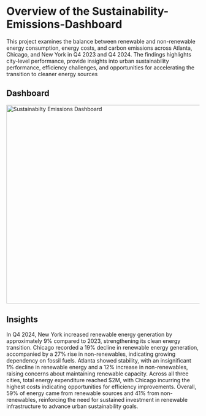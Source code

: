 # Overview of the Sustainability-Emissions-Dashboard
This project examines the balance between renewable and non-renewable energy consumption, energy costs, and carbon emissions across Atlanta, Chicago, and New York in Q4 2023 and Q4 2024. The findings highlights city-level performance, provide insights into urban sustainability performance, efficiency challenges, and opportunities for accelerating the transition to cleaner energy sources

## Dashboard
<img width="921" height="517" alt="Sustainabilty   Emissions Dashboard" src="https://github.com/user-attachments/assets/0829e9b6-dc3d-4ae5-97cf-5ce61aa7587a" />

## Insights
In Q4 2024, New York increased renewable energy generation by approximately 9% compared to 2023, strengthening its clean energy transition. Chicago recorded a 19% decline in renewable energy generation, accompanied by a 27% rise in non-renewables, indicating growing dependency on fossil fuels. Atlanta showed stability, with an insignificant 1% decline in renewable energy and a 12% increase in non-renewables, raising concerns about maintaining renewable capacity. Across all three cities, total energy expenditure reached $2M, with Chicago incurring the highest costs indicating opportunities for efficiency improvements. Overall, 59% of energy came from renewable sources and 41% from non-renewables, reinforcing the need for sustained investment in renewable infrastructure to advance urban sustainability goals.
